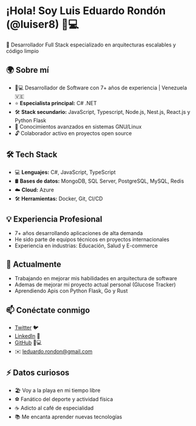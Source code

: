 # ¡Hola! Soy Luis Eduardo Rondón (@luiser8) 👨💻

🚀 Desarrollador Full Stack especializado en arquitecturas escalables y código limpio

## 🌍 Sobre mí
- 🧑💻 Desarrollador de Software con 7+ años de experiencia | Venezuela 🇻🇪
- ⭐ **Especialista principal:** C# .NET
- 🛠 **Stack secundario:** JavaScript, Typescript, Node.js, Nest.js, React.js y Python Flask
- 🐧 Conocimientos avanzados en sistemas GNU/Linux
- 🔓 Colaborador activo en proyectos open source

## 🛠️ Tech Stack
- 💻 **Lenguajes:** C#, JavaScript, TypeScript
- 🛢️ **Bases de datos:** MongoDB, SQL Server, PostgreSQL, MySQL, Redis
- ☁️ **Cloud:** Azure
- 🛠️ **Herramientas:** Docker, Git, CI/CD

## 💡 Experiencia Profesional
- 7+ años desarrollando aplicaciones de alta demanda
- He sido parte de equipos técnicos en proyectos internacionales
- Experiencia en industrias: Educación, Salud y E-commerce

## 🌱 Actualmente
- Trabajando en mejorar mis habilidades en arquitectura de software
- Ademas de mejorar mi proyecto actual personal (Glucose Tracker)
- Aprendiendo Apis con Python Flask, Go y Rust

## 📫 Conéctate conmigo
- [Twitter](https://twitter.com/luiser8) 🐦
- [LinkedIn](https://linkedin.com/in/luiser8) 💼
- [GitHub](https://github.com/luiser8) 👨💻
- ✉️ leduardo.rondon@gmail.com

## ⚡ Datos curiosos
- 🏖️ Voy a la playa en mi tiempo libre
- ⚽ Fanático del deporte y actividad física
- ☕ Adicto al café de especialidad
- 📚 Me encanta aprender nuevas tecnologías
